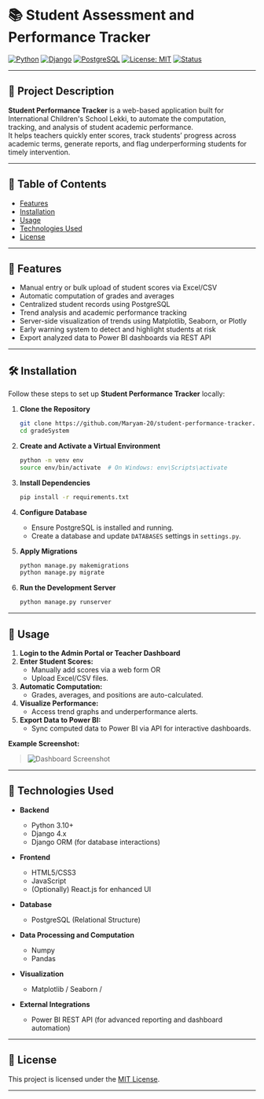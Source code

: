 # 📚 Student Assessment and Performance Tracker

[![Python](https://img.shields.io/badge/Python-3.10+-blue.svg)](https://www.python.org/)
[![Django](https://img.shields.io/badge/Django-4.x-green.svg)](https://www.djangoproject.com/)
[![PostgreSQL](https://img.shields.io/badge/PostgreSQL-Relational%20DB-blue.svg)](https://www.postgresql.org/)
[![License: MIT](https://img.shields.io/badge/License-MIT-yellow.svg)](https://opensource.org/licenses/MIT)
[![Status](https://img.shields.io/badge/Status-In_Progress-important.svg)]()

---

## 📖 Project Description
**Student Performance Tracker** is a web-based application built for International Children's School Lekki, to automate the computation, tracking, and analysis of student academic performance.  
It helps teachers quickly enter scores, track students’ progress across academic terms, generate reports, and flag underperforming students for timely intervention.

---

## 📜 Table of Contents
- [Features](#features)
- [Installation](#installation)
- [Usage](#usage)
- [Technologies Used](#technologies-used)
- [License](#license)

---

## 🚀 Features
- Manual entry or bulk upload of student scores via Excel/CSV
- Automatic computation of grades and averages
- Centralized student records using PostgreSQL
- Trend analysis and academic performance tracking
- Server-side visualization of trends using Matplotlib, Seaborn, or Plotly
- Early warning system to detect and highlight students at risk
- Export analyzed data to Power BI dashboards via REST API

---

## 🛠️ Installation

Follow these steps to set up **Student Performance Tracker** locally:

1. **Clone the Repository**
   ```bash
   git clone https://github.com/Maryam-20/student-performance-tracker.git
   cd gradeSystem
   ```

2. **Create and Activate a Virtual Environment**
   ```bash
   python -m venv env
   source env/bin/activate  # On Windows: env\Scripts\activate
   ```

3. **Install Dependencies**
   ```bash
   pip install -r requirements.txt
   ```

4. **Configure Database**
   - Ensure PostgreSQL is installed and running.
   - Create a database and update `DATABASES` settings in `settings.py`.

5. **Apply Migrations**
   ```bash
   python manage.py makemigrations
   python manage.py migrate
   ```

6. **Run the Development Server**
   ```bash
   python manage.py runserver
   ```

---

## 📸 Usage

1. **Login to the Admin Portal or Teacher Dashboard**
2. **Enter Student Scores:**
   - Manually add scores via a web form OR
   - Upload Excel/CSV files.
3. **Automatic Computation:**
   - Grades, averages, and positions are auto-calculated.
4. **Visualize Performance:**
   - Access trend graphs and underperformance alerts.
5. **Export Data to Power BI:**
   - Sync computed data to Power BI via API for interactive dashboards.

**Example Screenshot:**

> ![Dashboard Screenshot](assets/dashboard_sample.png)

---

## 🧰 Technologies Used

- **Backend**
  - Python 3.10+
  - Django 4.x
  - Django ORM (for database interactions)

- **Frontend**
  - HTML5/CSS3
  - JavaScript
  - (Optionally) React.js for enhanced UI

- **Database**
  - PostgreSQL (Relational Structure)

- **Data Processing and Computation**
  - Numpy
  - Pandas

- **Visualization**
  - Matplotlib / Seaborn /

- **External Integrations**
  - Power BI REST API (for advanced reporting and dashboard automation)

---

## 📝 License
This project is licensed under the [MIT License](https://opensource.org/licenses/MIT).

---